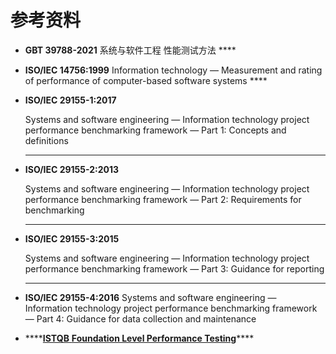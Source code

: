 # 参考资料

* **GBT 39788-2021** 系统与软件工程 性能测试方法 ****
* **ISO/IEC 14756:1999** Information technology — Measurement and rating of performance of computer-based software systems ****
* **ISO/IEC 29155-1:2017**

  Systems and software engineering — Information technology project performance benchmarking framework — Part 1: Concepts and definitions  
  ****

* **ISO/IEC 29155-2:2013**

  Systems and software engineering — Information technology project performance benchmarking framework — Part 2: Requirements for benchmarking  
  ****

* **ISO/IEC 29155-3:2015**

  Systems and software engineering — Information technology project performance benchmarking framework — Part 3: Guidance for reporting  
  ****

* **ISO/IEC 29155-4:2016** Systems and software engineering — Information technology project performance benchmarking framework — Part 4: Guidance for data collection and maintenance 
*  ****[**ISTQB** **Foundation Level Performance Testing**](https://www.istqb.org/downloads/category/59-performance-testing.html)\*\*\*\*



